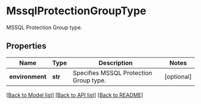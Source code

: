 # MssqlProtectionGroupType

MSSQL Protection Group type.

## Properties
Name | Type | Description | Notes
------------ | ------------- | ------------- | -------------
**environment** | **str** | Specifies MSSQL Protection Group type. | [optional] 

[[Back to Model list]](../README.md#documentation-for-models) [[Back to API list]](../README.md#documentation-for-api-endpoints) [[Back to README]](../README.md)


